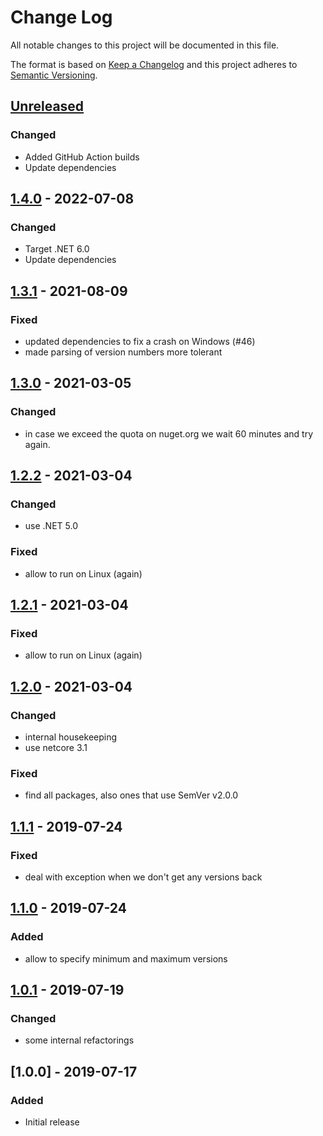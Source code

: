 # Change Log

All notable changes to this project will be documented in this file.

The format is based on [Keep a Changelog](http://keepachangelog.com/)
and this project adheres to [Semantic Versioning](http://semver.org/).

<!-- Available types of changes:
### Added
### Changed
### Fixed
### Deprecated
### Removed
### Security
-->

## [Unreleased]

### Changed

- Added GitHub Action builds
- Update dependencies

## [1.4.0] - 2022-07-08

### Changed

- Target .NET 6.0
- Update dependencies

## [1.3.1] - 2021-08-09

### Fixed

- updated dependencies to fix a crash on Windows (#46)
- made parsing of version numbers more tolerant

## [1.3.0] - 2021-03-05

### Changed

- in case we exceed the quota on nuget.org we wait 60 minutes and try again.

## [1.2.2] - 2021-03-04

### Changed

- use .NET 5.0

### Fixed

- allow to run on Linux (again)

## [1.2.1] - 2021-03-04

### Fixed

- allow to run on Linux (again)

## [1.2.0] - 2021-03-04

### Changed

- internal housekeeping
- use netcore 3.1

### Fixed

- find all packages, also ones that use SemVer v2.0.0

## [1.1.1] - 2019-07-24

### Fixed

- deal with exception when we don't get any versions back

## [1.1.0] - 2019-07-24

### Added

- allow to specify minimum and maximum versions

## [1.0.1] - 2019-07-19

### Changed

- some internal refactorings

## [1.0.0] - 2019-07-17

### Added

- Initial release

[Unreleased]: https://github.com/sillsdev/SIL.NuGetCleaner/compare/v1.4.0...master
[1.4.0]: https://github.com/sillsdev/SIL.NuGetCleaner/compare/v1.3.1...v1.4.0
[1.3.1]: https://github.com/sillsdev/SIL.NuGetCleaner/compare/v1.3.0...v1.3.1
[1.3.0]: https://github.com/sillsdev/SIL.NuGetCleaner/compare/v1.2.2...v1.3.0
[1.2.2]: https://github.com/sillsdev/SIL.NuGetCleaner/compare/v1.2.1...v1.2.2
[1.2.1]: https://github.com/sillsdev/SIL.NuGetCleaner/compare/v1.2.0...v1.2.1
[1.2.0]: https://github.com/sillsdev/SIL.NuGetCleaner/compare/v1.1.1...v1.2.0
[1.1.1]: https://github.com/sillsdev/SIL.NuGetCleaner/compare/v1.1.0...v1.1.1
[1.1.0]: https://github.com/sillsdev/SIL.NuGetCleaner/compare/v1.0.1...v1.1.0
[1.0.1]: https://github.com/sillsdev/SIL.NuGetCleaner/compare/c897e3e...v1.0.1
